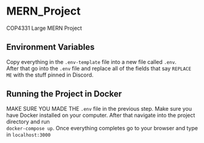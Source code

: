# MERN_Project
COP4331 Large MERN Project

## Environment Variables
Copy everything in the `.env-template` file into a new file called `.env`.  
After that go into the `.env` file and replace all of the fields that say `REPLACE ME` with the stuff pinned in Discord.  

## Running the Project in Docker
MAKE SURE YOU MADE THE `.env` file in the previous step.  Make sure you have Docker installed on your computer.  After that navigate into the project directory and run  
`docker-compose up`.  Once everything completes go to your browser and type in `localhost:3000`
